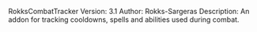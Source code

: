 RokksCombatTracker
Version: 3.1
Author: Rokks-Sargeras
Description: An addon for tracking cooldowns, spells and abilities used during combat.